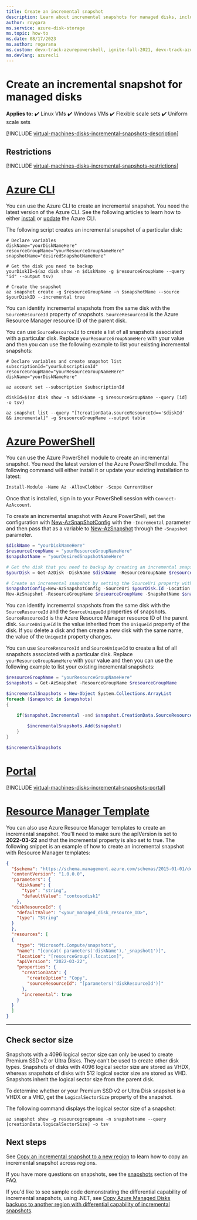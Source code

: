 ```yaml
---
title: Create an incremental snapshot
description: Learn about incremental snapshots for managed disks, including how to create them using the Azure portal, Azure PowerShell module, and Azure Resource Manager.
author: roygara
ms.service: azure-disk-storage
ms.topic: how-to
ms.date: 08/17/2023
ms.author: rogarana
ms.custom: devx-track-azurepowershell, ignite-fall-2021, devx-track-azurecli, ignite-2022, references_regions, devx-track-arm-template
ms.devlang: azurecli
---
```


# Create an incremental snapshot for managed disks

**Applies to:** :heavy_check_mark: Linux VMs :heavy_check_mark: Windows VMs :heavy_check_mark: Flexible scale sets :heavy_check_mark: Uniform scale sets

[!INCLUDE [virtual-machines-disks-incremental-snapshots-description](../../includes/virtual-machines-disks-incremental-snapshots-description.md)]

## Restrictions

[!INCLUDE [virtual-machines-disks-incremental-snapshots-restrictions](../../includes/virtual-machines-disks-incremental-snapshots-restrictions.md)]

# [Azure CLI](#tab/azure-cli)

You can use the Azure CLI to create an incremental snapshot. You need the latest version of the Azure CLI. See the following articles to learn how to either [install](/cli/azure/install-azure-cli) or [update](/cli/azure/update-azure-cli) the Azure CLI.

The following script creates an incremental snapshot of a particular disk:

```azurecli
# Declare variables
diskName="yourDiskNameHere"
resourceGroupName="yourResourceGroupNameHere"
snapshotName="desiredSnapshotNameHere"

# Get the disk you need to backup
yourDiskID=$(az disk show -n $diskName -g $resourceGroupName --query "id" --output tsv)

# Create the snapshot
az snapshot create -g $resourceGroupName -n $snapshotName --source $yourDiskID --incremental true
```

You can identify incremental snapshots from the same disk with the `SourceResourceId` property of snapshots. `SourceResourceId` is the Azure Resource Manager resource ID of the parent disk.

You can use `SourceResourceId` to create a list of all snapshots associated with a particular disk. Replace `yourResourceGroupNameHere` with your value and then you can use the following example to list your existing incremental snapshots:


```azurecli
# Declare variables and create snapshot list
subscriptionId="yourSubscriptionId"
resourceGroupName="yourResourceGroupNameHere"
diskName="yourDiskNameHere"

az account set --subscription $subscriptionId

diskId=$(az disk show -n $diskName -g $resourceGroupName --query [id] -o tsv)

az snapshot list --query "[?creationData.sourceResourceId=='$diskId' && incremental]" -g $resourceGroupName --output table
```

# [Azure PowerShell](#tab/azure-powershell)

You can use the Azure PowerShell module to create an incremental snapshot. You need the latest version of the Azure PowerShell module. The following command will either install it or update your existing installation to latest:

```PowerShell
Install-Module -Name Az -AllowClobber -Scope CurrentUser
```

Once that is installed, sign in to your PowerShell session with `Connect-AzAccount`.

To create an incremental snapshot with Azure PowerShell, set the configuration with [New-AzSnapShotConfig](/powershell/module/az.compute/new-azsnapshotconfig) with the `-Incremental` parameter and then pass that as a variable to [New-AzSnapshot](/powershell/module/az.compute/new-azsnapshot) through the `-Snapshot` parameter.

```PowerShell
$diskName = "yourDiskNameHere"
$resourceGroupName = "yourResourceGroupNameHere"
$snapshotName = "yourDesiredSnapshotNameHere"

# Get the disk that you need to backup by creating an incremental snapshot
$yourDisk = Get-AzDisk -DiskName $diskName -ResourceGroupName $resourceGroupName

# Create an incremental snapshot by setting the SourceUri property with the value of the Id property of the disk
$snapshotConfig=New-AzSnapshotConfig -SourceUri $yourDisk.Id -Location $yourDisk.Location -CreateOption Copy -Incremental 
New-AzSnapshot -ResourceGroupName $resourceGroupName -SnapshotName $snapshotName -Snapshot $snapshotConfig 
```

You can identify incremental snapshots from the same disk with the `SourceResourceId` and the `SourceUniqueId` properties of snapshots. `SourceResourceId` is the Azure Resource Manager resource ID of the parent disk. `SourceUniqueId` is the value inherited from the `UniqueId` property of the disk. If you delete a disk and then create a new disk with the same name, the value of the `UniqueId` property changes.

You can use `SourceResourceId` and `SourceUniqueId` to create a list of all snapshots associated with a particular disk. Replace `yourResourceGroupNameHere` with your value and then you can use the following example to list your existing incremental snapshots:

```PowerShell
$resourceGroupName = "yourResourceGroupNameHere"
$snapshots = Get-AzSnapshot -ResourceGroupName $resourceGroupName

$incrementalSnapshots = New-Object System.Collections.ArrayList
foreach ($snapshot in $snapshots)
{
    
    if($snapshot.Incremental -and $snapshot.CreationData.SourceResourceId -eq $yourDisk.Id -and $snapshot.CreationData.SourceUniqueId -eq $yourDisk.UniqueId){

        $incrementalSnapshots.Add($snapshot)
    }
}

$incrementalSnapshots
```

# [Portal](#tab/azure-portal)
[!INCLUDE [virtual-machines-disks-incremental-snapshots-portal](../../includes/virtual-machines-disks-incremental-snapshots-portal.md)]

# [Resource Manager Template](#tab/azure-resource-manager)

You can also use Azure Resource Manager templates to create an incremental snapshot. You'll need to make sure the apiVersion is set to **2022-03-22** and that the incremental property is also set to true. The following snippet is an example of how to create an incremental snapshot with Resource Manager templates:

```json
{
  "$schema": "https://schema.management.azure.com/schemas/2015-01-01/deploymentTemplate.json#",
  "contentVersion": "1.0.0.0",
  "parameters": {
    "diskName": {
      "type": "string",
      "defaultValue": "contosodisk1"
    },
  "diskResourceId": {
    "defaultValue": "<your_managed_disk_resource_ID>",
    "type": "String"
  }
  }, 
  "resources": [
  {
    "type": "Microsoft.Compute/snapshots",
    "name": "[concat( parameters('diskName'),'_snapshot1')]",
    "location": "[resourceGroup().location]",
    "apiVersion": "2022-03-22",
    "properties": {
      "creationData": {
        "createOption": "Copy",
        "sourceResourceId": "[parameters('diskResourceId')]"
      },
      "incremental": true
    }
  }
  ]
}
```

---

## Check sector size

Snapshots with a 4096 logical sector size can only be used to create Premium SSD v2 or Ultra Disks. They can't be used to create other disk types. Snapshots of disks with 4096 logical sector size are stored as VHDX, whereas snapshots of disks with 512 logical sector size are stored as VHD. Snapshots inherit the logical sector size from the parent disk.

To determine whether or your Premium SSD v2 or Ultra Disk snapshot is a VHDX or a VHD, get the `LogicalSectorSize` property of the snapshot. 

The following command displays the logical sector size of a snapshot:

```azurecli
az snapshot show -g resourcegroupname -n snapshotname --query [creationData.logicalSectorSize] -o tsv
```

## Next steps

See [Copy an incremental snapshot to a new region](disks-copy-incremental-snapshot-across-regions.md) to learn how to copy an incremental snapshot across regions.

If you have more questions on snapshots, see the [snapshots](faq-for-disks.yml#snapshots) section of the FAQ.

If you'd like to see sample code demonstrating the differential capability of incremental snapshots, using .NET, see [Copy Azure Managed Disks backups to another region with differential capability of incremental snapshots](https://github.com/Azure-Samples/managed-disks-dotnet-backup-with-incremental-snapshots).
